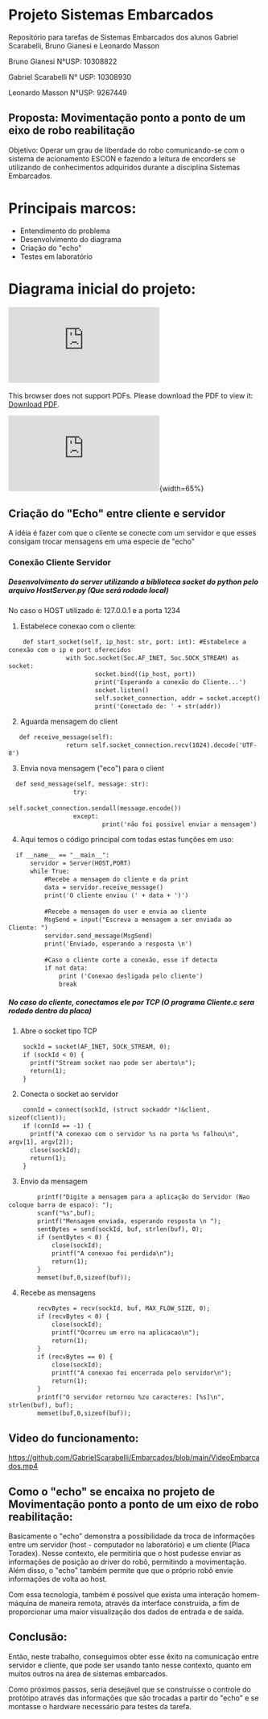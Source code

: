 # Projeto Sistemas Embarcados
Repositório para tarefas de Sistemas Embarcados dos alunos Gabriel Scarabelli, Bruno Gianesi e Leonardo Masson

Bruno Gianesi N°USP: 10308822 

Gabriel Scarabelli N° USP: 10308930

Leonardo Masson N°USP: 9267449

## Proposta: Movimentação ponto a ponto de um eixo de robo reabilitação

Objetivo: Operar um grau de liberdade do robo comunicando-se com o sistema de acionamento ESCON e fazendo a leitura de encorders se utilizando de conhecimentos adquiridos durante a disciplina Sistemas Embarcados.

# Principais marcos:
 - Entendimento do problema
 - Desenvolvimento do diagrama
 - Criação do "echo"
 - Testes em laboratório

# Diagrama inicial do projeto:

<object data="http://yoursite.com/the.pdf" type="application/pdf" width="700px" height="700px">
    <embed src="https://github.com/GabrielScarabelli/Embarcados/blob/main/Diagrama%20de%20Blocos%20v2.pdf">
        <p>This browser does not support PDFs. Please download the PDF to view it: <a href="https://github.com/GabrielScarabelli/Embarcados/blob/main/Diagrama%20de%20Blocos%20v2.pdf">Download PDF</a>.</p>
    </embed>
</object>

![Image Title](https://github.com/GabrielScarabelli/Embarcados/blob/main/Diagrama%20de%20Blocos%20v2.pdf){width=65%}

## Criação do "Echo" entre cliente e servidor
A idéia é fazer com que o cliente se conecte com um servidor e que esses consigam trocar mensagens em uma especie de "echo"
### Conexão Cliente Servidor
##### Desenvolvimento do server utilizando a biblioteca socket do python pelo arquivo HostServer.py (Que será rodado local)
No caso o HOST utilizado é: 127.0.0.1 e a porta 1234
  1) Estabelece conexao com o cliente:

```
    def start_socket(self, ip_host: str, port: int): #Estabelece a conexão com o ip e port oferecidos
                with Soc.socket(Soc.AF_INET, Soc.SOCK_STREAM) as socket:
                        socket.bind((ip_host, port))
                        print('Esperando a conexão do Cliente...')
                        socket.listen()
                        self.socket_connection, addr = socket.accept()
                        print('Conectado de: ' + str(addr))
```

  2) Aguarda mensagem do client
```
   def receive_message(self):
                return self.socket_connection.recv(1024).decode('UTF-8')
```
  3) Envia nova mensagem ("eco") para o client
```
  def send_message(self, message: str):
                  try:
                          self.socket_connection.sendall(message.encode()) 
                  except:
                          print('não foi possível enviar a mensagem')
```
  4) Aqui temos o código principal com todas estas funções em uso:
```
  if __name__ == "__main__":
      servidor = Server(HOST,PORT)
      while True:
          #Recebe a mensagem do cliente e da print
          data = servidor.receive_message()
          print('O cliente enviou (' + data + ')')

          #Recebe a mensagem do user e envia ao cliente
          MsgSend = input("Escreva a mensagem a ser enviada ao Cliente: ")
          servidor.send_message(MsgSend)
          print('Enviado, esperando a resposta \n')

          #Caso o cliente corte a conexão, esse if detecta
          if not data:
              print ('Conexao desligada pelo cliente')
              break
```

##### No caso do cliente, conectamos ele por TCP (O programa Cliente.c sera rodado dentro da placa)
  1) Abre o socket tipo TCP
```
  	sockId = socket(AF_INET, SOCK_STREAM, 0);
    if (sockId < 0) {
      printf("Stream socket nao pode ser aberto\n");
      return(1);
    }
```
  2) Conecta o socket ao servidor
```
    connId = connect(sockId, (struct sockaddr *)&client, sizeof(client));
    if (connId == -1) {
      printf("A conexao com o servidor %s na porta %s falhou\n", argv[1], argv[2]);
      close(sockId);
      return(1);
    }
```
  3) Envio da mensagem
```
  		printf("Digite a mensagem para a aplicação do Servidor (Nao coloque barra de espaco): ");
		scanf("%s",buf);
		printf("Mensagem enviada, esperando resposta \n ");
		sentBytes = send(sockId, buf, strlen(buf), 0);
		if (sentBytes < 0) {
			close(sockId);
			printf("A conexao foi perdida\n");
			return(1);
		}
		memset(buf,0,sizeof(buf));
```
  4) Recebe as mensagens
```
  		recvBytes = recv(sockId, buf, MAX_FLOW_SIZE, 0);
		if (recvBytes < 0) {
			close(sockId);
			printf("Ocorreu um erro na aplicacao\n");
			return(1);
		}
		if (recvBytes == 0) {
			close(sockId);
			printf("A conexao foi encerrada pelo servidor\n");
			return(1);
		}
		printf("O servidor retornou %zu caracteres: [%s]\n", strlen(buf), buf);
		memset(buf,0,sizeof(buf));
```

## Video do funcionamento:

https://github.com/GabrielScarabelli/Embarcados/blob/main/VideoEmbarcados.mp4

## Como o "echo" se encaixa no projeto de Movimentação ponto a ponto de um eixo de robo reabilitação:

Basicamente o "echo" demonstra a possibilidade da troca de informações entre um servidor (host - computador no laboratório) e um cliente (Placa Toradex). Nesse contexto, ele permitiria que o host pudesse enviar as informações de posição ao driver do robô, permitindo a movimentação.
Além disso, o "echo" também permite que que o próprio robô envie informações de volta ao host.

Com essa tecnologia, também é possível que exista uma interação homem-máquina de maneira remota, através da interface construída, a fim de proporcionar uma maior visualização dos dados de entrada e de saída.

## Conclusão:
Então, neste trabalho, conseguimos obter esse êxito na comunicação entre servidor e cliente, que pode ser usando tanto nesse contexto, quanto em muitos outros na área de sistemas embarcados.

Como próximos passos, seria desejável que se construísse o controle do protótipo através das informações que são trocadas a partir do "echo" e se montasse o hardware necessário para testes da tarefa.


